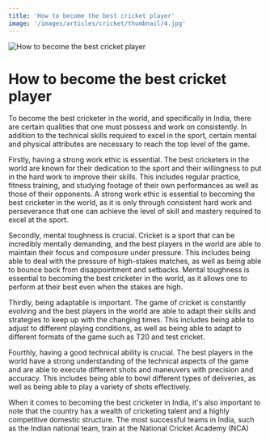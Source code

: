 ```yaml
---
title: 'How to become the best cricket player'
image: '/images/articles/cricket/thumbnail/4.jpg'
---
```


![How to become the best cricket player](/images/articles/cashback/4.jpg)

# How to become the best cricket player

To become the best cricketer in the world, and specifically in India, there are certain qualities that one must possess and work on consistently. In addition to the technical skills required to excel in the sport, certain mental and physical attributes are necessary to reach the top level of the game.

Firstly, having a strong work ethic is essential. The best cricketers in the world are known for their dedication to the sport and their willingness to put in the hard work to improve their skills. This includes regular practice, fitness training, and studying footage of their own performances as well as those of their opponents. A strong work ethic is essential to becoming the best cricketer in the world, as it is only through consistent hard work and perseverance that one can achieve the level of skill and mastery required to excel at the sport.

Secondly, mental toughness is crucial. Cricket is a sport that can be incredibly mentally demanding, and the best players in the world are able to maintain their focus and composure under pressure. This includes being able to deal with the pressure of high-stakes matches, as well as being able to bounce back from disappointment and setbacks. Mental toughness is essential to becoming the best cricketer in the world, as it allows one to perform at their best even when the stakes are high.

Thirdly, being adaptable is important. The game of cricket is constantly evolving and the best players in the world are able to adapt their skills and strategies to keep up with the changing times. This includes being able to adjust to different playing conditions, as well as being able to adapt to different formats of the game such as T20 and test cricket.

Fourthly, having a good technical ability is crucial. The best players in the world have a strong understanding of the technical aspects of the game and are able to execute different shots and maneuvers with precision and accuracy. This includes being able to bowl different types of deliveries, as well as being able to play a variety of shots effectively.

When it comes to becoming the best cricketer in India, it's also important to note that the country has a wealth of cricketing talent and a highly competitive domestic structure. The most successful teams in India, such as the Indian national team, train at the National Cricket Academy (NCA)
